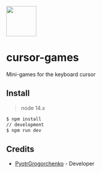 <a href="https://cursor-games-app.herokuapp.com/"><img height="80" src="https://cursor-games-app.herokuapp.com/static/logo/logo.svg"></a>
# cursor-games

Mini-games for the keyboard cursor

## Install

> node 14.x

```bash
$ npm install
// development
$ npm run dev

```
## Credits

* [PyotrGrogorchenko](https://github.com/PyotrGrogorchenko) - Developer